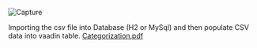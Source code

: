 ![Capture](https://user-images.githubusercontent.com/19959035/59094123-2a1bcd00-891e-11e9-8a3e-166e10d2695b.JPG)

Importing the csv file into Database (H2 or MySql) and then populate CSV data into vaadin table.
[Categorization.pdf](https://github.com/ibrahimm12/Account/files/3265238/Categorization.pdf)
